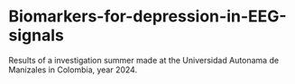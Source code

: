 # Biomarkers-for-depression-in-EEG-signals
Results of a investigation summer made at the Universidad Autonama de Manizales in Colombia, year 2024.
